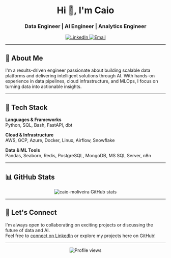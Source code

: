 <h1 align="center">Hi 👋, I'm Caio</h1>
<h3 align="center">Data Engineer | AI Engineer | Analytics Engineer</h3>

<p align="center">
  <a href="https://www.linkedin.com/in/caiomoliveira/">
    <img src="https://img.shields.io/badge/LinkedIn-Connect-blue?style=flat&logo=linkedin" alt="LinkedIn" />
  </a>
  <a href="mailto:caiomoliveira@gmail.com">
    <img src="https://img.shields.io/badge/Email-Contact-informational?style=flat&logo=gmail" alt="Email" />
  </a>
</p>

---

## 🧠 About Me

I'm a results-driven engineer passionate about building scalable data platforms and delivering intelligent solutions through AI. With hands-on experience in data pipelines, cloud infrastructure, and MLOps, I focus on turning data into actionable insights.

---

## 🔧 Tech Stack

**Languages & Frameworks**  
Python, SQL, Bash, FastAPI, dbt

**Cloud & Infrastructure**  
AWS, GCP, Azure, Docker, Linux, Airflow, Snowflake

**Data & ML Tools**  
Pandas, Seaborn, Redis, PostgreSQL, MongoDB, MS SQL Server, n8n

---

## 📊 GitHub Stats

<p align="center">
  <img src="https://github-readme-stats.vercel.app/api?username=caio-moliveira&show_icons=true&theme=default" alt="caio-moliveira GitHub stats" />
</p>

---

## 🤝 Let's Connect

I'm always open to collaborating on exciting projects or discussing the future of data and AI.  
Feel free to [connect on LinkedIn](https://www.linkedin.com/in/caiomoliveira/) or explore my projects here on GitHub!

---

<p align="center">
  <img src="https://komarev.com/ghpvc/?username=caio-moliveira&label=Profile%20views&color=0e75b6&style=flat" alt="Profile views" />
</p>
